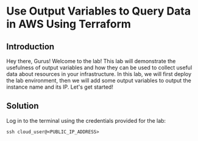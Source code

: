 # Use Output Variables to Query Data in AWS Using Terraform

## Introduction

Hey there, Gurus! Welcome to the lab! This lab will demonstrate the usefulness of output variables and how they can be used to collect useful data about resources in your infrastructure. In this lab, we will first deploy the lab environment, then we will add some output variables to output the instance name and its IP. Let's get started!

## Solution

Log in to the terminal using the credentials provided for the lab:

`ssh cloud_user@<PUBLIC_IP_ADDRESS>`

